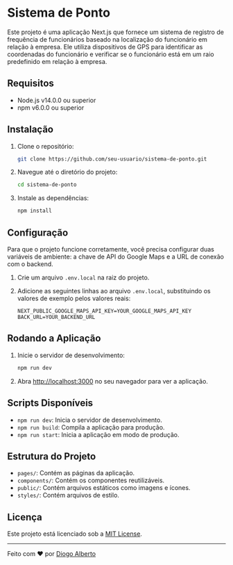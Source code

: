 # Sistema de Ponto

Este projeto é uma aplicação Next.js que fornece um sistema de registro de frequência de funcionários baseado na localização do funcionário em relação à empresa. Ele utiliza dispositivos de GPS para identificar as coordenadas do funcionário e verificar se o funcionário está em um raio predefinido em relação à empresa.

## Requisitos

- Node.js v14.0.0 ou superior
- npm v6.0.0 ou superior

## Instalação

1. Clone o repositório:

    ```sh
    git clone https://github.com/seu-usuario/sistema-de-ponto.git
    ```

2. Navegue até o diretório do projeto:

    ```sh
    cd sistema-de-ponto
    ```

3. Instale as dependências:

    ```sh
    npm install
    ```

## Configuração

Para que o projeto funcione corretamente, você precisa configurar duas variáveis de ambiente: a chave de API do Google Maps e a URL de conexão com o backend.

1. Crie um arquivo `.env.local` na raiz do projeto.
2. Adicione as seguintes linhas ao arquivo `.env.local`, substituindo os valores de exemplo pelos valores reais:

    ```plaintext
    NEXT_PUBLIC_GOOGLE_MAPS_API_KEY=YOUR_GOOGLE_MAPS_API_KEY
    BACK_URL=YOUR_BACKEND_URL
    ```

## Rodando a Aplicação

1. Inicie o servidor de desenvolvimento:

    ```sh
    npm run dev
    ```

2. Abra [http://localhost:3000](http://localhost:3000) no seu navegador para ver a aplicação.

## Scripts Disponíveis

- `npm run dev`: Inicia o servidor de desenvolvimento.
- `npm run build`: Compila a aplicação para produção.
- `npm run start`: Inicia a aplicação em modo de produção.

## Estrutura do Projeto

- `pages/`: Contém as páginas da aplicação.
- `components/`: Contém os componentes reutilizáveis.
- `public/`: Contém arquivos estáticos como imagens e ícones.
- `styles/`: Contém arquivos de estilo.

## Licença

Este projeto está licenciado sob a [MIT License](LICENSE).

---

Feito com ❤️ por [Diogo Alberto](https://github.com/DiogoAlberto0)
